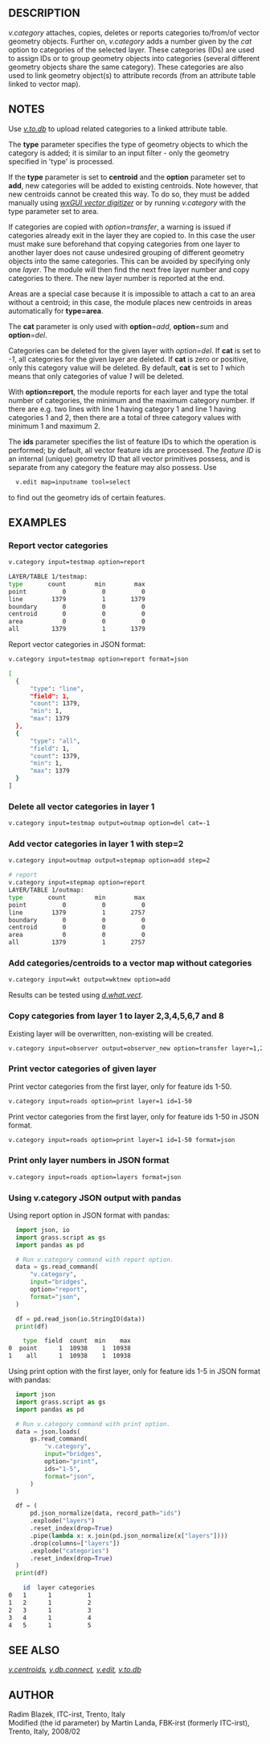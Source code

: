 ## DESCRIPTION

*v.category* attaches, copies, deletes or reports categories to/from/of
vector geometry objects. Further on, *v.category* adds a number given by
the *cat* option to categories of the selected layer. These categories
(IDs) are used to assign IDs or to group geometry objects into
categories (several different geometry objects share the same category).
These categories are also used to link geometry object(s) to attribute
records (from an attribute table linked to vector map).

## NOTES

Use *[v.to.db](v.to.db.md)* to upload related categories to a linked
attribute table.

The **type** parameter specifies the type of geometry objects to which
the category is added; it is similar to an input filter - only the
geometry specified in 'type' is processed.

If the **type** parameter is set to **centroid** and the **option**
parameter set to **add**, new categories will be added to existing
centroids. Note however, that new centroids cannot be created this way.
To do so, they must be added manually using *[wxGUI vector
digitizer](wxGUI.vdigit.md)* or by running *v.category* with the type
parameter set to area.

If categories are copied with *option=transfer*, a warning is issued if
categories already exit in the layer they are copied to. In this case
the user must make sure beforehand that copying categories from one
layer to another layer does not cause undesired grouping of different
geometry objects into the same categories. This can be avoided by
specifying only one *layer*. The module will then find the next free
layer number and copy categories to there. The new layer number is
reported at the end.

Areas are a special case because it is impossible to attach a cat to an
area without a centroid; in this case, the module places new centroids
in areas automatically for **type=area**.

The **cat** parameter is only used with **option**=*add*,
**option**=*sum* and **option**=*del*.

Categories can be deleted for the given layer with *option=del*. If
**cat** is set to *-1*, all categories for the given layer are deleted.
If **cat** is zero or positive, only this category value will be
deleted. By default, **cat** is set to *1* which means that only
categories of value *1* will be deleted.

With **option=report**, the module reports for each layer and type the
total number of categories, the minimum and the maximum category number.
If there are e.g. two lines with line 1 having category 1 and line 1
having categories 1 and 2, then there are a total of three category
values with minimum 1 and maximum 2.

The **ids** parameter specifies the list of feature IDs to which the
operation is performed; by default, all vector feature ids are
processed. The *feature ID* is an internal (unique) geometry ID that all
vector primitives possess, and is separate from any category the feature
may also possess. Use

```sh
  v.edit map=inputname tool=select
```

to find out the geometry ids of certain features.

## EXAMPLES

### Report vector categories

```sh
v.category input=testmap option=report

LAYER/TABLE 1/testmap:
type       count        min        max
point          0          0          0
line        1379          1       1379
boundary       0          0          0
centroid       0          0          0
area           0          0          0
all         1379          1       1379
```

Report vector categories in JSON format:

```sh
v.category input=testmap option=report format=json

[
  {
      "type": "line",
      "field": 1,
      "count": 1379,
      "min": 1,
      "max": 1379
  },
  {
      "type": "all",
      "field": 1,
      "count": 1379,
      "min": 1,
      "max": 1379
  }
]
```

### Delete all vector categories in layer 1

```sh
v.category input=testmap output=outmap option=del cat=-1
```

### Add vector categories in layer 1 with step=2

```sh
v.category input=outmap output=stepmap option=add step=2

# report
v.category input=stepmap option=report
LAYER/TABLE 1/outmap:
type       count        min        max
point          0          0          0
line        1379          1       2757
boundary       0          0          0
centroid       0          0          0
area           0          0          0
all         1379          1       2757
```

### Add categories/centroids to a vector map without categories

```sh
v.category input=wkt output=wktnew option=add
```

Results can be tested using *[d.what.vect](d.what.vect.md)*.

### Copy categories from layer 1 to layer 2,3,4,5,6,7 and 8

Existing layer will be overwritten, non-existing will be created.

```sh
v.category input=observer output=observer_new option=transfer layer=1,2,3,4,5,6,7,8
```

### Print vector categories of given layer

Print vector categories from the first layer, only for feature ids 1-50.

```sh
v.category input=roads option=print layer=1 id=1-50
```

Print vector categories from the first layer, only for feature ids 1-50 in JSON format.

```sh
v.category input=roads option=print layer=1 id=1-50 format=json
```

### Print only layer numbers in JSON format

```sh
v.category input=roads option=layers format=json
```

### Using v.category JSON output with pandas

Using report option in JSON format with pandas:

```python
  import json, io
  import grass.script as gs
  import pandas as pd

  # Run v.category command with report option.
  data = gs.read_command(
      "v.category",
      input="bridges",
      option="report",
      format="json",
  )

  df = pd.read_json(io.StringIO(data))
  print(df)
```

```sh
    type  field  count  min    max
0  point      1  10938    1  10938
1    all      1  10938    1  10938
```

Using print option with the first layer, only for feature ids 1-5 in JSON format with pandas:

```python
  import json
  import grass.script as gs
  import pandas as pd

  # Run v.category command with print option.
  data = json.loads(
      gs.read_command(
          "v.category",
          input="bridges",
          option="print",
          ids="1-5",
          format="json",
      )
  )

  df = (
      pd.json_normalize(data, record_path="ids")
      .explode("layers")
      .reset_index(drop=True)
      .pipe(lambda x: x.join(pd.json_normalize(x["layers"])))
      .drop(columns=["layers"])
      .explode("categories")
      .reset_index(drop=True)
  )
  print(df)
```

```sh
    id  layer categories
0   1      1          1
1   2      1          2
2   3      1          3
3   4      1          4
4   5      1          5
```

## SEE ALSO

*[v.centroids](v.centroids.md), [v.db.connect](v.db.connect.md),
[v.edit](v.edit.md), [v.to.db](v.to.db.md)*

## AUTHOR

Radim Blazek, ITC-irst, Trento, Italy  
Modified (the id parameter) by Martin Landa, FBK-irst (formerly
ITC-irst), Trento, Italy, 2008/02
